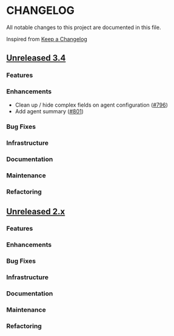 # CHANGELOG

All notable changes to this project are documented in this file.

Inspired from [Keep a Changelog](https://keepachangelog.com/en/1.1.0/)

## [Unreleased 3.4](https://github.com/opensearch-project/anomaly-detection/compare/2.x...HEAD)

### Features

### Enhancements

- Clean up / hide complex fields on agent configuration ([#796](https://github.com/opensearch-project/dashboards-flow-framework/pull/796))
- Add agent summary ([#801](https://github.com/opensearch-project/dashboards-flow-framework/pull/801))

### Bug Fixes

### Infrastructure

### Documentation

### Maintenance

### Refactoring

## [Unreleased 2.x](https://github.com/opensearch-project/anomaly-detection/compare/2.19...2.x)

### Features

### Enhancements

### Bug Fixes

### Infrastructure

### Documentation

### Maintenance

### Refactoring
